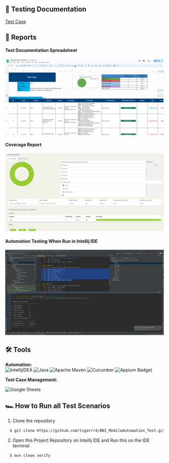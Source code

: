 ## 📓 Testing Documentation
[Test Case](https://docs.google.com/spreadsheets/d/1IEFdiWdudUuurplGhrcvsn3SCorYccxwSBP3I_1ae3M/edit?usp=sharing)

## 📝 Reports


#### Test Documentation Spreadsheet
![report-api-chats](https://github.com/tigorrr4/BNI_MobileAutomation_Test/blob/master/Report/tc.png)

#### Coverage Report
![report-api-chats](https://github.com/tigorrr4/BNI_MobileAutomation_Test/blob/master/Report/Test%20Case.png)

#### Automation Testing When Run in Intellij IDE
![report-api-runningtest](https://github.com/tigorrr4/BNI_MobileAutomation_Test/blob/master/Report/Run%20Intelij.png)


## 🛠 Tools

**Automation:**  
![IntellijIDEA](https://img.shields.io/badge/IntelliJIDEA-000000.svg?style=for-the-badge&logo=intellij-idea&logoColor=white)
![Java](https://img.shields.io/badge/java-%23ED8B00.svg?style=for-the-badge&logo=java&logoColor=white)
![Apache Maven](https://img.shields.io/badge/Apache%20Maven-C71A36?style=for-the-badge&logo=Apache%20Maven&logoColor=white)
![Cucumber](https://img.shields.io/badge/-cucumber-4bc47b?style=for-the-badge&logo=cucumber&logoColor=black)
![Appium Badge](https://img.shields.io/badge/Appium-EE376D?logo=appium&logoColor=fff&style=for-the-badge))

**Test Case Management:**  

![Google Sheets](https://img.shields.io/badge/-Google%20sheets-4bc47b?style=for-the-badge&logoColor=black)



## 🏎️ How to Run all Test Scenarios

1. Clone the repository
```bash
  $ git clone https://github.com/tigorrr4/BNI_MobileAutomation_Test.git
```
2. Open  this Project Repository on Intellij IDE and Run this on the IDE terminal

```bash
  $ mvn clean verify
```
